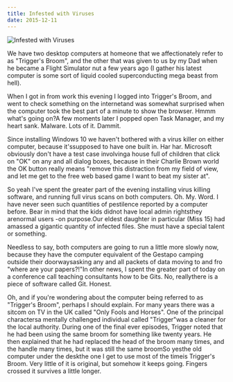 ```yaml
---
title: Infested with Viruses
date: 2015-12-11
---
```


![Infested with Viruses](https://source.unsplash.com/npxXWgQ33ZQ/1600x900)

We have two desktop computers at homeone that we affectionately refer to as "Trigger's Broom", and the other that was given to us by my Dad when he became a Flight Simulator nut a few years ago (I gather his latest computer is some sort of liquid cooled superconducting mega beast from hell).

When I got in from work this evening I logged into Trigger's Broom, and went to check something on the internetand was somewhat surprised when the computer took the best part of a minute to show the browser. Hmmm what's going on?A few moments later I popped open Task Manager, and my heart sank. Malware. Lots of it. Dammit.

Since installing Windows 10 we haven't bothered with a virus killer on either computer, because it'ssupposed to have one built in. Har har. Microsoft obviously don't have a test case involvinga house full of children that click on "OK" on any and all dialog boxes, because in their Charlie Brown world the OK button really means "remove this distraction from my field of view, and let me get to the free web based game I want to beat my sister at".

So yeah I've spent the greater part of the evening installing virus killing software, and running full virus scans on both computers. Oh. My. Word. I have never seen such quantities of pestilence reported by a computer before. Bear in mind that the kids didnot have local admin rightsthey arenormal users -on purpose.Our eldest daughter in particular (Miss 15) had amassed a gigantic quantity of infected files. She must have a special talent or something.

Needless to say, both computers are going to run a little more slowly now, because they have the computer equivalent of the Gestapo camping outside their doorwaysasking any and all packets of data moving to and fro "where are your papers?!"In other news, I spent the greater part of today on a conference call teaching consultants how to be Gits. No, reallythere is a piece of software called Git. Honest.

Oh, and if you're wondering about the computer being referred to as "Trigger's Broom", perhaps I should explain. For many years there was a sitcom on TV in the UK called "Only Fools and Horses". One of the principal charactersa mentally challenged individual called "Trigger"was a cleaner for the local authority. During one of the final ever episodes, Trigger noted that he had been using the same broom for something like twenty years. He then explained that he had replaced the head of the broom many times, and the handle many times, but it was still the same broomSo yesthe old computer under the deskthe one I get to use most of the timeis Trigger's Broom. Very little of it is original, but somehow it keeps going. Fingers crossed it survives a little longer.